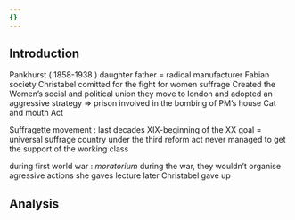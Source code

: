 ```yaml
---
{}
---
```

## Introduction 

Pankhurst ( 1858-1938 ) daughter 
father = radical manufacturer 
Fabian society 
Christabel 
comitted for the fight for women suffrage 
Created the Women’s social and political union 
they move to london and adopted an aggressive strategy ⇒ prison 
involved in the bombing of PM’s house 
Cat and mouth Act 

Suffragette movement : last decades XIX-beginning of the XX
goal = universal suffrage 
country under the third reform act 
never managed to get the support of the working class 

during first world war : *moratorium* during the war, they wouldn’t organise agressive actions 
she gaves lecture later 
Christabel gave up



## Analysis 

